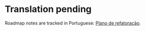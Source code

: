 # Translation pending

Roadmap notes are tracked in Portuguese: [Plano de refatoração](../../pt-BR/developer-guide/plan.md).
